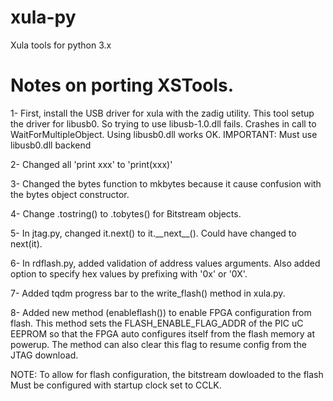 # xula-py

Xula tools for python 3.x

# Notes on porting XSTools.

1- First, install the USB driver for xula with the zadig utility.
This tool setup the driver for libusb0. So trying to use libusb-1.0.dll
fails. Crashes in call to WaitForMultipleObject.
Using libusb0.dll works OK.
IMPORTANT: Must use libusb0.dll backend

2- Changed all 'print xxx' to 'print(xxx)'

3- Changed the bytes function to mkbytes because it cause confusion with the
bytes object constructor.

4- Change .tostring() to .tobytes() for Bitstream objects.

5- In jtag.py, changed it.next() to it.\_\_next\_\_(). Could have changed to next(it).

6- In rdflash.py, added validation of address values arguments. Also added option to
specify hex values by prefixing with '0x' or '0X'.

7- Added tqdm progress bar to the write_flash() method in xula.py.

8- Added new method (enableflash()) to enable FPGA configuration from flash.
This method sets the FLASH_ENABLE_FLAG_ADDR of the PIC uC EEPROM so that
the FPGA auto configures itself from the flash memory at powerup.
The method can also clear this flag to resume config from the JTAG download.

NOTE: To allow for flash configuration, the bitstream dowloaded to the flash Must
be configured with startup clock set to CCLK.
